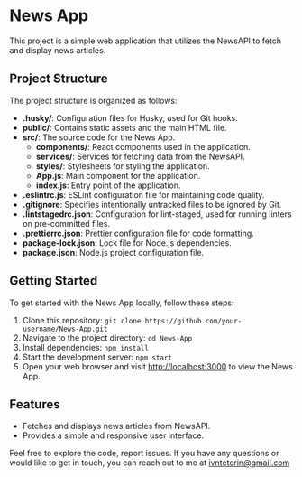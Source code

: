 # News App

This project is a simple web application that utilizes the NewsAPI to fetch and display news articles.

## Project Structure

The project structure is organized as follows:

- **.husky/**: Configuration files for Husky, used for Git hooks.
- **public/**: Contains static assets and the main HTML file.
- **src/**: The source code for the News App.
  - **components/**: React components used in the application.
  - **services/**: Services for fetching data from the NewsAPI.
  - **styles/**: Stylesheets for styling the application.
  - **App.js**: Main component for the application.
  - **index.js**: Entry point of the application.
- **.eslintrc.js**: ESLint configuration file for maintaining code quality.
- **.gitignore**: Specifies intentionally untracked files to be ignored by Git.
- **.lintstagedrc.json**: Configuration for lint-staged, used for running linters on pre-committed files.
- **.prettierrc.json**: Prettier configuration file for code formatting.
- **package-lock.json**: Lock file for Node.js dependencies.
- **package.json**: Node.js project configuration file.

## Getting Started

To get started with the News App locally, follow these steps:

1. Clone this repository: `git clone https://github.com/your-username/News-App.git`
2. Navigate to the project directory: `cd News-App`
3. Install dependencies: `npm install`
4. Start the development server: `npm start`
5. Open your web browser and visit [http://localhost:3000](http://localhost:3000) to view the News App.

## Features

- Fetches and displays news articles from NewsAPI.
- Provides a simple and responsive user interface.

Feel free to explore the code, report issues. If you have any questions or would like to get in touch, you can reach out to me at ivnteterin@gmail.com
